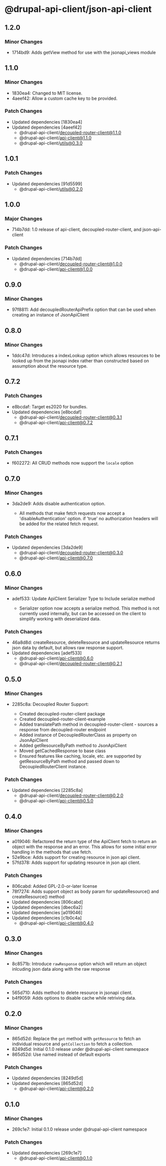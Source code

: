 # @drupal-api-client/json-api-client

## 1.2.0

### Minor Changes

- 1714bd9: Adds getView method for use with the jsonapi_views module

## 1.1.0

### Minor Changes

- 1830ea4: Changed to MIT license.
- 4aeef42: Allow a custom cache key to be provided.

### Patch Changes

- Updated dependencies [1830ea4]
- Updated dependencies [4aeef42]
  - @drupal-api-client/decoupled-router-client@1.1.0
  - @drupal-api-client/api-client@1.1.0
  - @drupal-api-client/utils@0.3.0

## 1.0.1

### Patch Changes

- Updated dependencies [91d5599]
  - @drupal-api-client/utils@0.2.0

## 1.0.0

### Major Changes

- 714b7dd: 1.0 release of api-client, decoupled-router-client, and json-api-client

### Patch Changes

- Updated dependencies [714b7dd]
  - @drupal-api-client/decoupled-router-client@1.0.0
  - @drupal-api-client/api-client@1.0.0

## 0.9.0

### Minor Changes

- 97f8811: Add decoupledRouterApiPrefix option that can be used when creating an instance of JsonApiClient

## 0.8.0

### Minor Changes

- 1ddc47d: Introduces a indexLookup option which allows resources to be looked up from the jsonapi
  index rather than constructed based on assumption about the resource type.

## 0.7.2

### Patch Changes

- e8bcdaf: Target es2020 for bundles.
- Updated dependencies [e8bcdaf]
  - @drupal-api-client/decoupled-router-client@0.3.1
  - @drupal-api-client/api-client@0.7.2

## 0.7.1

### Patch Changes

- f602272: All CRUD methods now support the `locale` option

## 0.7.0

### Minor Changes

- 3da2de9: Adds disable authentication option.

  - All methods that make fetch requests now accept a 'disableAuthentication' option.
    if 'true' no authorization headers will be added for the related fetch request.

### Patch Changes

- Updated dependencies [3da2de9]
  - @drupal-api-client/decoupled-router-client@0.3.0
  - @drupal-api-client/api-client@0.7.0

## 0.6.0

### Minor Changes

- adef533: Update ApiClient Serializer Type to Include serialize method

  - Serializer option now accepts a serialize method. This method
    is not currently used internally, but can be accessed on the
    client to simplify working with deserialized data.

### Patch Changes

- 46a8d8d: createResource, deleteResource and updateResource returns json data by default, but allows raw response support.
- Updated dependencies [adef533]
  - @drupal-api-client/api-client@0.6.0
  - @drupal-api-client/decoupled-router-client@0.2.1

## 0.5.0

### Minor Changes

- 2285c8a: Decoupled Router Support:

  - Created decoupled-router-client package
  - Created decoupled-router-client-example
  - Added translatePath method in decoupled-router-client - sources a response from decoupled-router endpoint
  - Added instance of DecoupledRouterClass as property on JsonApiClient
  - Added getResourceByPath method to JsonApiClient
  - Moved getCachedResponse to base class
  - Ensured features like caching, locale, etc. are supported by getResourceByPath method and passed down to DecoupledRouterClient instance.

### Patch Changes

- Updated dependencies [2285c8a]
  - @drupal-api-client/decoupled-router-client@0.2.0
  - @drupal-api-client/api-client@0.5.0

## 0.4.0

### Minor Changes

- a019046: Refactored the return type of the ApiClient fetch to return an object with the response and an error. This allows for some initial error handling in the methods that use fetch.
- 52e9bce: Adds support for creating resource in json api client.
- 57fd378: Adds support for updating resource in json api client.

### Patch Changes

- 806cabd: Added GPL-2.0-or-later license
- 78f7274: Adds support object as body param for updateResource() and createResource() method
- Updated dependencies [806cabd]
- Updated dependencies [dbec6a2]
- Updated dependencies [a019046]
- Updated dependencies [c1b0c4a]
  - @drupal-api-client/api-client@0.4.0

## 0.3.0

### Minor Changes

- 8c8571b: Introduce `rawResponse` option which will return an object inlcuding json data along with the raw response

### Patch Changes

- 565d710: Adds method to delete resource in jsonapi client.
- b4f9059: Adds options to disable cache while retriving data.

## 0.2.0

### Minor Changes

- 865d52d: Replace the `get` method with `getResource` to fetch an individual resource and `getCollection` to fetch a collection.
- 8249d5d: Initial 0.1.0 release under @drupal-api-client namespace
- 865d52d: Use named instead of default exports

### Patch Changes

- Updated dependencies [8249d5d]
- Updated dependencies [865d52d]
  - @drupal-api-client/api-client@0.2.0

## 0.1.0

### Minor Changes

- 269c1e7: Initial 0.1.0 release under @drupal-api-client namespace

### Patch Changes

- Updated dependencies [269c1e7]
  - @drupal-api-client/api-client@0.1.0
